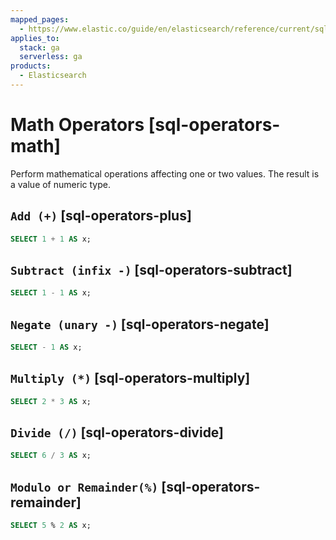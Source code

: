 ```yaml
---
mapped_pages:
  - https://www.elastic.co/guide/en/elasticsearch/reference/current/sql-operators-math.html
applies_to:
  stack: ga
  serverless: ga
products:
  - Elasticsearch
---
```


# Math Operators [sql-operators-math]

Perform mathematical operations affecting one or two values. The result is a value of numeric type.

## `Add (+)` [sql-operators-plus]

```sql
SELECT 1 + 1 AS x;
```


## `Subtract (infix -)` [sql-operators-subtract]

```sql
SELECT 1 - 1 AS x;
```


## `Negate (unary -)` [sql-operators-negate]

```sql
SELECT - 1 AS x;
```


## `Multiply (*)` [sql-operators-multiply]

```sql
SELECT 2 * 3 AS x;
```


## `Divide (/)` [sql-operators-divide]

```sql
SELECT 6 / 3 AS x;
```


## `Modulo or Remainder(%)` [sql-operators-remainder]

```sql
SELECT 5 % 2 AS x;
```


